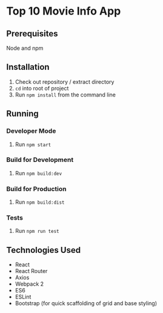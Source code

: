 # Top 10 Movie Info App

## Prerequisites
Node and npm

## Installation

1. Check out repository / extract directory
2. `cd` into root of project
3. Run `npm install` from the command line

## Running
### Developer Mode
1. Run `npm start`

### Build for Development
1. Run `npm build:dev`

### Build for Production
1. Run `npm build:dist`

### Tests
1. Run `npm run test`

## Technologies Used
* React
* React Router
* Axios
* Webpack 2
* ES6
* ESLint
* Bootstrap (for quick scaffolding of grid and base styling)
